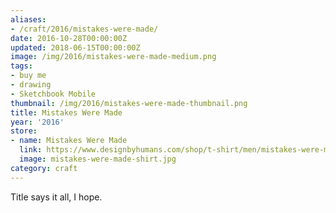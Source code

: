 ```yaml
---
aliases:
- /craft/2016/mistakes-were-made/
date: 2016-10-28T00:00:00Z
updated: 2018-06-15T00:00:00Z
image: /img/2016/mistakes-were-made-medium.png
tags:
- buy me
- drawing
- Sketchbook Mobile
thumbnail: /img/2016/mistakes-were-made-thumbnail.png
title: Mistakes Were Made
year: '2016'
store:
- name: Mistakes Were Made
  link: https://www.designbyhumans.com/shop/t-shirt/men/mistakes-were-made/935686/
  image: mistakes-were-made-shirt.jpg
category: craft
---
```

Title says it all, I hope.
